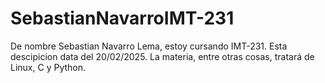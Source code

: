 # SebastianNavarroIMT-231
De nombre Sebastian Navarro Lema, estoy cursando IMT-231.
Esta descipicion data del 20/02/2025.
La materia, entre otras cosas, tratará de Linux, C y Python.
